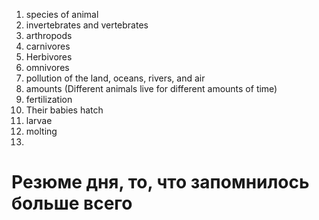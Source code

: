 1. species of animal
2. invertebrates and vertebrates 
3. arthropods
4. carnivores
5. Herbivores
6. omnivores
7. pollution of the land, oceans, rivers, and air
8. amounts (Different animals live for different amounts of time)
9. fertilization
10. Their babies hatch
11. larvae
12. molting
13. 








# Резюме дня, то, что запомнилось больше всего